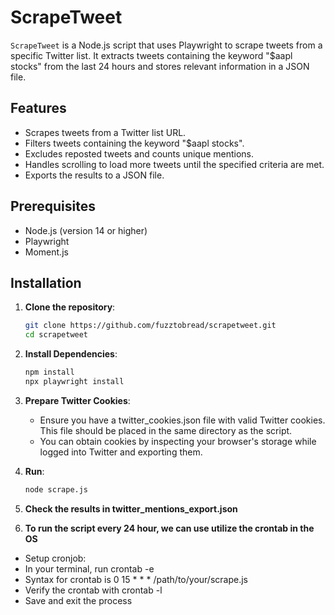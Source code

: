 # ScrapeTweet

`ScrapeTweet` is a Node.js script that uses Playwright to scrape tweets from a specific Twitter list. It extracts tweets containing the keyword "$aapl stocks" from the last 24 hours and stores relevant information in a JSON file.

## Features

- Scrapes tweets from a Twitter list URL.
- Filters tweets containing the keyword "$aapl stocks".
- Excludes reposted tweets and counts unique mentions.
- Handles scrolling to load more tweets until the specified criteria are met.
- Exports the results to a JSON file.

## Prerequisites

- Node.js (version 14 or higher)
- Playwright
- Moment.js

## Installation

1. **Clone the repository**:

   ```bash
   git clone https://github.com/fuzztobread/scrapetweet.git
   cd scrapetweet
2. **Install Dependencies**:
   ```bash
   npm install
   npx playwright install
3. **Prepare Twitter Cookies**:
   - Ensure you have a twitter_cookies.json file with valid Twitter cookies. This file should be placed in the same directory as the script.
   - You can obtain cookies by inspecting your browser's storage while logged into Twitter and exporting them.
4. **Run**:
   ```bash
   node scrape.js
5. **Check the results in twitter_mentions_export.json**
6.  **To run the script every 24 hour, we can use utilize the crontab in the OS**
   - Setup cronjob:
   - In your terminal, run crontab -e
   - Syntax for crontab is 0 15 * * * /path/to/your/scrape.js
   - Verify the crontab with crontab -l
   - Save and exit the process

